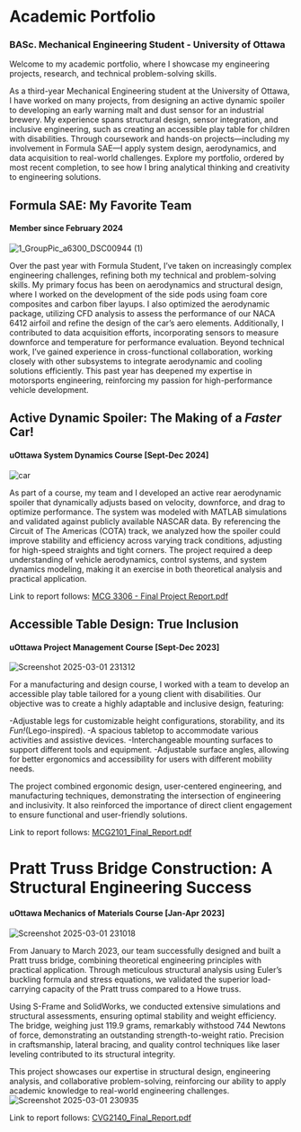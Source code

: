 # Academic Portfolio
### BASc. Mechanical Engineering Student - University of Ottawa

Welcome to my academic portfolio, where I showcase my engineering projects, research, and technical problem-solving skills. 

As a third-year Mechanical Engineering student at the University of Ottawa, I have worked on many projects, from designing an active dynamic spoiler to developing an early warning malt and dust sensor for an industrial brewery. My experience spans structural design, sensor integration, and inclusive engineering, such as creating an accessible play table for children with disabilities. Through coursework and hands-on projects—including my involvement in Formula SAE—I apply system design, aerodynamics, and data acquisition to real-world challenges. Explore my portfolio, ordered by most recent completion, to see how I bring analytical thinking and creativity to engineering solutions.

## Formula SAE: My Favorite Team 
#### Member since February 2024

![1_GroupPic_a6300_DSC00944 (1)](https://github.com/user-attachments/assets/4b0964a7-f42c-46e4-adb8-c25b9568fc02)


Over the past year with Formula Student, I’ve taken on increasingly complex engineering challenges, refining both my technical and problem-solving skills. My primary focus has been on aerodynamics and structural design, where I worked on the development of the side pods using foam core composites and carbon fiber layups. I also optimized the aerodynamic package, utilizing CFD analysis to assess the performance of our NACA 6412 airfoil and refine the design of the car’s aero elements. Additionally, I contributed to data acquisition efforts, incorporating sensors to measure downforce and temperature for performance evaluation. Beyond technical work, I’ve gained experience in cross-functional collaboration, working closely with other subsystems to integrate aerodynamic and cooling solutions efficiently. This past year has deepened my expertise in motorsports engineering, reinforcing my passion for high-performance vehicle development.


## Active Dynamic Spoiler: The Making of a _Faster_ Car!
#### uOttawa System Dynamics Course [Sept-Dec 2024]

![car](https://github.com/user-attachments/assets/fe911aea-1528-4f67-9e26-5f062cea1bf9)

As part of a course, my team and I developed an active rear aerodynamic spoiler that dynamically adjusts based on velocity, downforce, and drag to optimize performance. The system was modeled with MATLAB simulations and validated against publicly available NASCAR data. By referencing the Circuit of The Americas (COTA) track, we analyzed how the spoiler could improve stability and efficiency across varying track conditions, adjusting for high-speed straights and tight corners. The project required a deep understanding of vehicle aerodynamics, control systems, and system dynamics modeling, making it an exercise in both theoretical analysis and practical application.

Link to report follows: 
[MCG 3306 - Final Project Report.pdf](https://github.com/user-attachments/files/19041637/MCG.3306.-.Final.Project.Report.pdf)

## Accessible Table Design: True Inclusion 
#### uOttawa Project Management Course [Sept-Dec 2023]

![Screenshot 2025-03-01 231312](https://github.com/user-attachments/assets/2bcd76be-591e-4027-8f05-1dbe1f150496)

For a manufacturing and design course, I worked with a team to develop an accessible play table tailored for a young client with disabilities. Our objective was to create a highly adaptable and inclusive design, featuring:

-Adjustable legs for customizable height configurations, storability, and its _Fun!_(Lego-inspired).
-A spacious tabletop to accommodate various activities and assistive devices.
-Interchangeable mounting surfaces to support different tools and equipment.
-Adjustable surface angles, allowing for better ergonomics and accessibility for users with different mobility needs.

The project combined ergonomic design, user-centered engineering, and manufacturing techniques, demonstrating the intersection of engineering and inclusivity. It also reinforced the importance of direct client engagement to ensure functional and user-friendly solutions.

Link to report follows: 
[MCG2101_Final_Report.pdf](https://github.com/user-attachments/files/19041704/MCG2101_Final_Report.pdf)


# Pratt Truss Bridge Construction: A Structural Engineering Success 
#### uOttawa Mechanics of Materials Course [Jan-Apr 2023]

![Screenshot 2025-03-01 231018](https://github.com/user-attachments/assets/77b2fb14-28a1-4491-8664-b79843eebde0)

From January to March 2023, our team successfully designed and built a Pratt truss bridge, combining theoretical engineering principles with practical application. Through meticulous structural analysis using Euler’s buckling formula and stress equations, we validated the superior load-carrying capacity of the Pratt truss compared to a Howe truss.

Using S-Frame and SolidWorks, we conducted extensive simulations and structural assessments, ensuring optimal stability and weight efficiency. The bridge, weighing just 119.9 grams, remarkably withstood 744 Newtons of force, demonstrating an outstanding strength-to-weight ratio. Precision in craftsmanship, lateral bracing, and quality control techniques like laser leveling contributed to its structural integrity.

This project showcases our expertise in structural design, engineering analysis, and collaborative problem-solving, reinforcing our ability to apply academic knowledge to real-world engineering challenges.
![Screenshot 2025-03-01 230935](https://github.com/user-attachments/assets/b5a40e86-a152-498e-b46c-6eebdf6c819d)

Link to report follows: 
[CVG2140_Final_Report.pdf](https://github.com/user-attachments/files/19041701/CVG2140_Final_Report.pdf)








